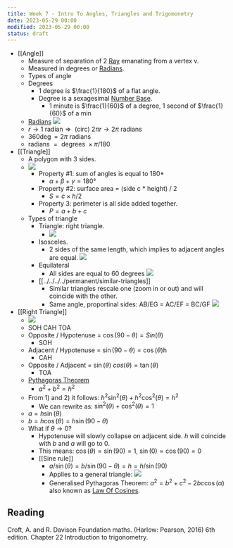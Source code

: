 ```yaml
---
title: Week 7 - Intro To Angles, Triangles and Trigomonetry
date: 2023-05-29 00:00
modified: 2023-05-29 00:00
status: draft
---
```


* [[Angle]]
    * Measure of separation of 2 [Ray](../../../../permanent/ray.md) emanating from a vertex v.
    * Measured in degrees or [Radians](../../../../permanent/radians.md).
    * Types of angle
    * Degrees
        * 1 degree is $\frac{1}{180}$ of a flat angle.
        * Degree is a sexagesimal [Number Base](../../../../permanent/number-bases.md).
            * 1 minute is $\frac{1}{60}$ of a degree, 1 second of $\frac{1}{60}$ of a min
    * [Radians](../../../../permanent/radians.md)
        ![](../../../../journal/_media/week-7-radians.png)
    *  $r \rightarrow 1 \text{ radian} \Rightarrow \text{ (circ) } 2\pi r \rightarrow 2 \pi \text{ radians }$
    * $360\deg = 2\pi \text{ radians }$
    * $\text{ radians } = \text{ degrees } \times \pi / 180$
* [[Triangle]]
    * A polygon with 3 sides.
    * ![](../../../../journal/_media/week-7-triangles.png)
        * Property #1: sum of angles is equal to 180*
            * $\alpha + \beta + \gamma = 180°$
        * Property #2: surface area = (side c * height) / 2
            * $S = c \times h / 2$
        * Property 3: perimeter is all side added together.
            * $P = a + b + c$
    * Types of triangle
        * Triangle: right triangle.
            * ![](../../../../journal/_media/week-7-right-triangle.png)
        * Isosceles.
            * 2 sides of the same length, which implies to adjacent angles are equal.
              ![](../../../../journal/_media/week-7-intro-to-angles-triangles-trig-isosceles.png)
        * Equilateral
            * All sides are equal to 60 degrees
                ![](../../../../journal/_media/week-7-intro-to-angles-triangles-trig-equilateral.png)
        * [[../../../../permanent/similar-triangles]]
            * Similar triangles rescale one (zoom in or out) and will coincide with the other.
            * Same angle, proportinal sides: AB/EG = AC/EF = BC/GF
                 ![](../../../../journal/_media/week-7-intro-to-angles-triangles-trig-similar.png)
 * [[Right Triangle]]
     * ![](../../../../journal/_media/week-7-intro-to-angles-triangles-trig-right-triangle.png)
     * SOH CAH TOA
     * Opposite / Hypotenuse = $\cos(90 - \theta) = Sin(\theta)$ 
         * SOH
     * Adjacent / Hypotenuse = $\sin(90 - \theta) = \cos(\theta)$h
         * CAH
     * Opposite / Adjacent = $\sin(\theta) \ cos(\theta) = \tan(\theta)$
         * TOA
     * [Pythagoras Theorem](../../../../permanent/pythagoras-theorem.md)
         * $a^2 + b^2 = h^2$
     * From 1) and 2) it follows: $h^2 \sin^2(\theta) + h^2 \cos^2(\theta) = h^2$
         * We can rewrite as: $\sin^2(\theta) + \cos^2(\theta) = 1$
     * $a = h \sin(\theta)$
     * $b = h \cos(\theta) = h \sin(90 - \theta)$
     * What if $\theta \rightarrow 0$?
         * Hypotenuse will slowly collapse on adjacent side. $h$ will coincide with $b$ and $a$ will go to 0.
         * This means: $\cos(\theta) = \sin(90) = 1$, $\sin(0) = \cos(90) = 0$
         * [[Sine rule]]
             * $a / \sin(\theta) = b / \sin(90 - \theta) = h = h / \sin(90)$
             * Applies to a general triangle:
                 ![](../../../../journal/_media/week-7-intro-to-angles-triangles-trig-sine-rule.png)
            * Generalised Pythagoras Theorem: $a^2 = b^2 + c^2 - 2bc \cos(\alpha)$  also known as [Law Of Cosines](../../../../permanent/law-of-cosines.md).

## Reading

Croft, A. and R. Davison Foundation maths. (Harlow: Pearson, 2016) 6th edition. Chapter 22 Introduction to trigonometry.